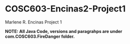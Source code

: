 # COSC603-Encinas2-Project1
Marlene R. Encinas Project 1

<B>NOTE: All Java Code, versions and paragrahps are under com.COSC603.FireDanger folder.</B>
